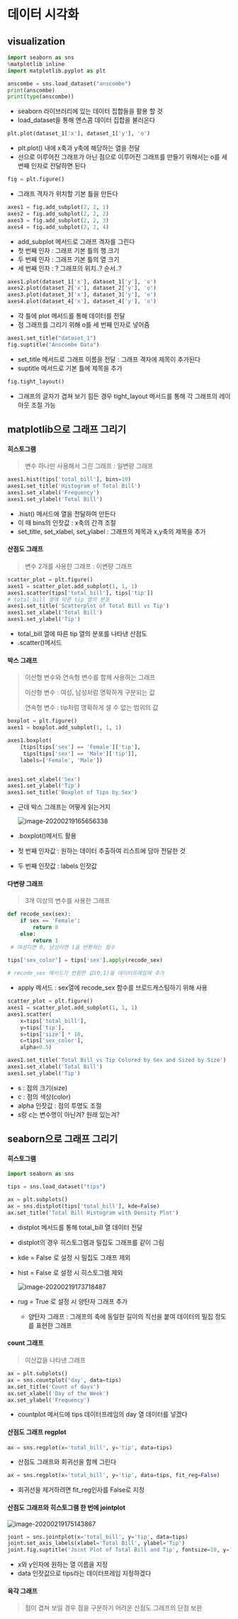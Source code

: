 # 데이터 시각화

## visualization

```python
import seaborn as sns 
%matplotlib inline
import matplotlib.pyplot as plt

anscombe = sns.load_dataset("anscombe") 
print(anscombe)
print(type(anscombe))
```

- seaborn  라이브러리에 있는 데이터 집합들을 활용 할 것
- load_dataset을 통해 앤스콤 데이터 집합을 불러온다

```python
plt.plot(dataset_1['x'], dataset_1['y'], 'o')
```

- plt.plot() 내에 x축과 y축에 해당하는 열을 전달
- 선으로 이루어진 그래프가 아닌 점으로 이루어진 그래프를 만들기 위해서는 o를 세 번째 인자로 전달하면 된다



```python
fig = plt.figure()
```

- 그래프 격자가 위치할 기본 틀을 만든다

```python
axes1 = fig.add_subplot(2, 2, 1)
axes2 = fig.add_subplot(2, 2, 2)
axes3 = fig.add_subplot(2, 2, 3)
axes4 = fig.add_subplot(2, 2, 4)
```

- add_subplot 메서드로 그래프 격자를 그린다
- 첫 번째 인자 : 그래프 기본 틀의 행 크기
- 두 번째 인자 : 그래프 기본 틀의 열 크기
- 세 번째 인자 : ? 그래프의 위치..? 순서..?

```python
axes1.plot(dataset_1['x'], dataset_1['y'], 'o') 
axes2.plot(dataset_2['x'], dataset_2['y'], 'o') 
axes3.plot(dataset_3['x'], dataset_3['y'], 'o') 
axes4.plot(dataset_4['x'], dataset_4['y'], 'o')
```

- 각 틀에 plot 메서드를 통해 데이터를 전달
- 점 그래프를 그리기 위해 o를 세 번째 인자로 넣어줌

```python
axes1.set_title("dataset_1") 
fig.suptitle("Anscombe Data")
```

- set_title 메서드로 그래프 이름을 전달 : 그래프 격자에 제목이 추가된다
- suptitle 메서드로 기본 틀에 제목을 추가

```python
fig.tight_layout()
```

- 그래프의 글자가 겹쳐 보기 힘든 경우 tight_layout 메서드를 통해 각 그래프의 레이아웃 조절 가능



## matplotlib으로 그래프 그리기

#### 히스토그램

> 변수 하나만 사용해서 그린 그래프 : 일변량 그래프

```python
axes1.hist(tips['total_bill'], bins=10) 
axes1.set_title('Histogram of Total Bill')
axes1.set_xlabel('Frequency') 
axes1.set_ylabel('Total Bill') 
```

- .hist() 메서드에 열을 전달하여 만든다
- 이 때 bins의 인잣값 : x축의 간격 조절
- set_title, set_xlabel, set_ylabel : 그래프의 제목과 x,y축의 제목을 추가



#### 산점도 그래프

> 변수 2개를 사용한 그래프 : 이변량 그래프

```python
scatter_plot = plt.figure() 
axes1 = scatter_plot.add_subplot(1, 1, 1) 
axes1.scatter(tips['total_bill'], tips['tip']) 
# total_bill 열에 따른 tip 열의 분포
axes1.set_title('Scatterplot of Total Bill vs Tip') 
axes1.set_xlabel('Total Bill') 
axes1.set_ylabel('Tip')
```

- total_bill 열에 따른 tip 열의 분포를 나타낸 산점도
- .scatter()메서드



#### 박스 그래프

> 이산형 변수와 연속형 변수를 함께 사용하는 그래프
>
> 이산형 변수 : 여성, 남성처럼 명확하게 구분되는 값
>
> 연속형 변수 : tip처럼 명확하게 셀 수 없는 범위의 값

```python
boxplot = plt.figure() 
axes1 = boxplot.add_subplot(1, 1, 1) 

axes1.boxplot( 
    [tips[tips['sex'] == 'Female']['tip'], 
     tips[tips['sex'] == 'Male']['tip']], 
    labels=['Female', 'Male'])


axes1.set_xlabel('Sex') 
axes1.set_ylabel('Tip') 
axes1.set_title('Boxplot of Tips by Sex')
```

- 근데 박스 그래프는 어떻게 읽는거지

  ![image-20200219165656338](C:\Users\student\AppData\Roaming\Typora\typora-user-images\image-20200219165656338.png)

- .boxplot()메서드 활용

- 첫 번째 인자값 : 원하는 데이터 추출하여 리스트에 담아 전달한 것

- 두 번째 인잣값 : labels 인잣값



#### 다변량 그래프

> 3개 이상의 변수를 사용한 그래프

```python
def recode_sex(sex):
    if sex == 'Female':
        return 0 
    else:
        return 1
 # 여성이면 0, 남성이면 1을 반환하는 함수   
    
tips['sex_color'] = tips['sex'].apply(recode_sex)

# recode_sex 메서드가 반환한 값(0,1)을 데이터프레임에 추가
```

- apply 메서드 : sex열에 recode_sex 함수를 브로드캐스팅하기 위해 사용

```python
scatter_plot = plt.figure() 
axes1 = scatter_plot.add_subplot(1, 1, 1) 
axes1.scatter(
    x=tips['total_bill'], 
    y=tips['tip'],    
    s=tips['size'] * 10,    
    c=tips['sex_color'],
    alpha=0.5)

axes1.set_title('Total Bill vs Tip Colored by Sex and Sized by Size') 
axes1.set_xlabel('Total Bill') 
axes1.set_ylabel('Tip') 
```

- s : 점의 크기(size)
- c : 점의 색상(color)
- alpha 인잣값 : 점의 투명도 조절
- s랑 c는 변수명이 아닌겨? 원래 있는겨? 



## seaborn으로 그래프 그리기

#### 히스토그램

```python
import seaborn as sns

tips = sns.load_dataset("tips")

ax = plt.subplots()
ax = sns.distplot(tips['total_bill'], kde=False) 
ax.set_title('Total Bill Histogram with Density Plot')
```

- distplot 메서드를 통해 total_bill 열 데이터 전달

- distplot의 경우 히스토그램과 밀집도 그래프를 같이 그림

- kde = False 로 설정 시 밀집도 그래프 제외 

- hist = False 로 설정 시 히스토그램 제외

  ![image-20200219173718487](C:\Users\student\AppData\Roaming\Typora\typora-user-images\image-20200219173718487.png)

- rug = True 로 설정 시 양탄자 그래프 추가

  - 양탄자 그래프 : 그래프의 축에 동일한 길이의 직선을 붙여 데이터의 밀집 정도를 표현한 그래프

#### count 그래프

> 이산값을 나타낸 그래프

```python
ax = plt.subplots() 
ax = sns.countplot('day', data=tips) 
ax.set_title('Count of days') 
ax.set_xlabel('Day of the Week') 
ax.set_ylabel('Frequency')
```

- countplot 메서드에 tips 데이터프레임의 day 열 데이터를 넣겠다



#### 산점도 그래프 regplot

```python
ax = sns.regplot(x='total_bill', y='tip', data=tips) 
```

- 산점도 그래프와 회귀선을 함께 그린다

```python
ax = sns.regplot(x='total_bill', y='tip', data=tips, fit_reg=False) 
```

- 회귀선을 제거하려면 fit_reg인자를 False로 지정



#### 산점도 그래프와 히스토그램 한 번에 jointplot

![image-20200219175143867](C:\Users\student\AppData\Roaming\Typora\typora-user-images\image-20200219175143867.png)

```python
joint = sns.jointplot(x='total_bill', y='tip', data=tips) 
joint.set_axis_labels(xlabel='Total Bill', ylabel='Tip')
joint.fig.suptitle('Joint Plot of Total Bill and Tip', fontsize=10, y=1.03)
```

- x와 y인자에 원하는 열 이름을 지정
- data 인잣값으로 tips라는 데이터프레임 지정하겠다



#### 육각 그래프

> 점이 겹쳐 보일 경우 점을 구분하기 어려운 산점도 그래프의 단점 보완











